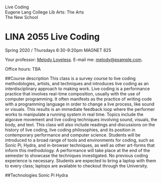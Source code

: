 Live Coding<br>
Eugene Lang College Lib Arts: The Arts <br>
The New School

# LINA 2055 Live Coding

Spring 2020 / Thursdays 6:30-9:20pm MAGNET 825

Your professor: [Melody Loveless](http://www.melodyloveless.com/). E-mail me: [melody@example.com](mailto:melody@example.com).

Office hours: TBA

##Course description
This class is a survey course to live coding methodologies, artists, and techniques and introduces live coding as an interdisciplinary approach to making work. Live coding is a performance practice that involves real-time composition, usually with the use of computer programming. It often manifests as the practice of writing code with a programming language in order to change a live process, like sound or visuals. This results is an immediate feedback loop where the performer works to manipulate a running system in real time. Topics include the algorave movement and live coding techniques involving sound, visuals, the body, and text. This class will also include readings and discussions on the history of live coding, live coding philosophies, and its position in contemporary performance and computer science. Students will be introduced to a broad range of tools and environments for coding, such as Sonic Pi, Hydra, and in-browser techniques, as well as other art-forms that inform this methodology. A performance will take place at the end of the semester to showcase the techniques investigated. No previous coding experience is necessary. Students are expected to bring a laptop with them to every class; laptops are available to checkout through the University.

##Technologies
Sonic Pi
Hydra
